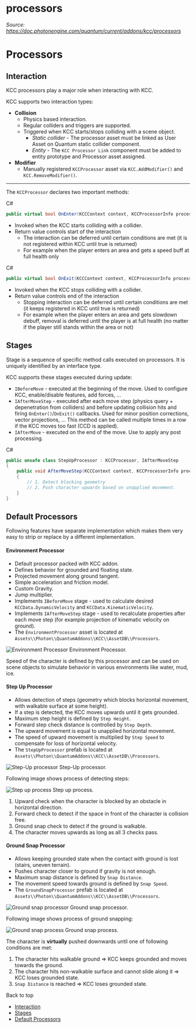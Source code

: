 # processors

_Source: https://doc.photonengine.com/quantum/current/addons/kcc/processors_

# Processors

## Interaction

KCC processors play a major role when interacting with KCC.

KCC supports two interaction types:

- **Collision**
  - Physics based interaction.
  - Regular colliders and triggers are supported.
  - Triggered when KCC starts/stops colliding with a scene object.
    - _Static collider_ \- The processor asset must be linked as User Asset on Quantum static collider component.
    - _Entity_ \- The `KCC Processor Link` component must be added to entity prototype and Processor asset assigned.
- **Modifier**
  - Manually registered `KCCProcessor` asset via `KCC.AddModifier()` and `KCC.RemoveModifier()`.

* * *

The `KCCProcessor` declares two important methods:

C#

```csharp
public virtual bool OnEnter(KCCContext context, KCCProcessorInfo processorInfo, KCCOverlapHit overlapHit) => true;

```

- Invoked when the KCC starts colliding with a collider.
- Return value controls start of the interaction
  - The interaction can be deferred until certain conditions are met (it is not registered within KCC until true is returned)
  - For example when the player enters an area and gets a speed buff at full health only

C#

```csharp
public virtual bool OnExit(KCCContext context, KCCProcessorInfo processorInfo) => true;

```

- Invoked when the KCC stops colliding with a collider.
- Return value controls end of the interaction
  - Stopping interaction can be deferred until certain conditions are met (it keeps registered in KCC until true is returned)
  - For example when the player enters an area and gets slowdown debuff, removal is deferred until the player is at full health (no matter if the player still stands within the area or not)

## Stages

Stage is a sequence of specific method calls executed on processors. It is uniquely identified by an interface type.

KCC supports these stages executed during update:

- `IBeforeMove` \- executed at the beginning of the move. Used to configure KCC, enable/disable features, add forces, …
- `IAfterMoveStep` \- executed after each move step (physics query + depenetration from colliders) and before updating collision hits and firing `OnEnter()`/`OnExit()` callbacks. Used for minor position corrections, vector projections, … This method can be called multiple times in a row if the KCC moves too fast (CCD is applied).
- `IAfterMove` \- executed on the end of the move. Use to apply any post processing.

C#

```csharp
public unsafe class StepUpProcessor : KCCProcessor, IAfterMoveStep
{
    public void AfterMoveStep(KCCContext context, KCCProcessorInfo processorInfo, KCCOverlapInfo overlapInfo)
    {
        // 1. Detect blocking geometry
        // 2. Push character upwards based on unapplied movement.
    }
}

```

## Default Processors

Following features have separate implementation which makes them very easy to strip or replace by a different implementation.

#### Environment Processor

- Default processor packed with KCC addon.
- Defines behavior for grounded and floating state.
- Projected movement along ground tangent.
- Simple acceleration and friction model.
- Custom Gravity.
- Jump multiplier.
- Implements `IBeforeMove` stage - used to calculate desired `KCCData.DynamicVelocity` and `KCCData.KinematicVelocity`.
- Implements `IAfterMoveStep` stage - used to recalculate properties after each move step (for example projection of kinematic velocity on ground).
- The `EnvironmentProcessor` asset is located at `Assets\\Photon\\QuantumAddons\\KCC\\AssetDB\\Processors`.

![Environment Processor](/docs/img/quantum/v3/addons/kcc/environment-processor.jpg)
Environment Processor.


Speed of the character is defined by this processor and can be used on scene objects to simulate behavior in various environments like water, mud, ice.

#### Step Up Processor

- Allows detection of steps (geometry which blocks horizontal movement, with walkable surface at some height).
- If a step is detected, the KCC moves upwards until it gets grounded.
- Maximum step height is defined by `Step Height`.
- Forward step check distance is controlled by `Step Depth`.
- The upward movement is equal to unapplied horizontal movement.
- The speed of upward movement is multiplied by `Step Speed` to compensate for loss of horizontal velocity.
- The `StepUpProcessor` prefab is located at `Assets\\Photon\\QuantumAddons\\KCC\\AssetDB\\Processors`.

![Step-Up processor](/docs/img/quantum/v3/addons/kcc/step-up-processor.jpg)
Step-Up processor.


Following image shows process of detecting steps:

![Step up process](/docs/img/quantum/v3/addons/kcc/step-up-feature.jpg)
Step up process.


1. Upward check when the character is blocked by an obstacle in horizontal direction.
2. Forward check to detect if the space in front of the character is collision free.
3. Ground snap check to detect if the ground is walkable.
4. The character moves upwards as long as all 3 checks pass.

#### Ground Snap Processor

- Allows keeping grounded state when the contact with ground is lost (stairs, uneven terrain).
- Pushes character closer to ground if gravity is not enough.
- Maximum snap distance is defined by `Snap Distance`.
- The movement speed towards ground is defined by `Snap Speed`.
- The `GroundSnapProcessor` prefab is located at `Assets\\Photon\\QuantumAddons\\KCC\\AssetDB\\Processors`.

![Ground snap processor](/docs/img/quantum/v3/addons/kcc/ground-snap-processor.jpg)
Ground snap processor.


Following image shows process of ground snapping:

![Ground snap process](/docs/img/quantum/v3/addons/kcc/ground-snap-feature.jpg)
Ground snap process.


The character is **virtually** pushed downwards until one of following conditions are met:

1. The character hits walkable ground => KCC keeps grounded and moves towards the ground.
2. The character hits non-walkable surface and cannot slide along it => KCC loses grounded state.
3. `Snap Distance` is reached => KCC loses grounded state.

Back to top

- [Interaction](#interaction)
- [Stages](#stages)
- [Default Processors](#default-processors)